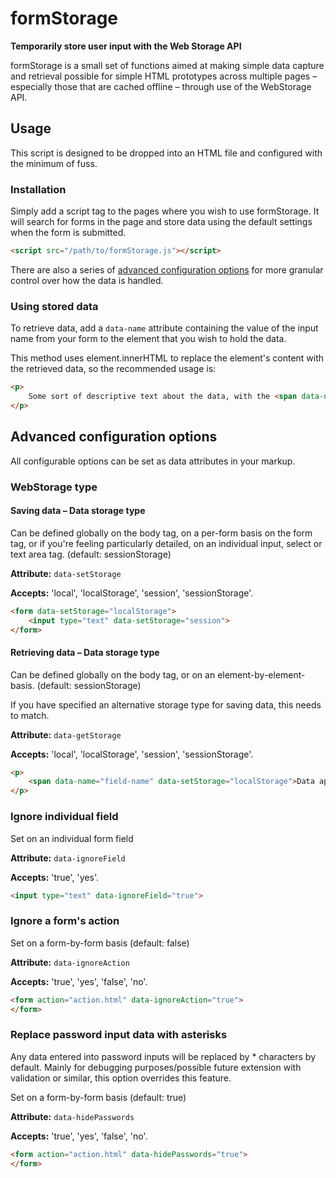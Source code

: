 # formStorage
**Temporarily store user input with the Web Storage API**

formStorage is a small set of functions aimed at making simple data capture and retrieval possible for simple HTML prototypes across multiple pages – especially those that are cached offline – through use of the WebStorage API.


## Usage
This script is designed to be dropped into an HTML file and configured with the minimum of fuss.

### Installation
Simply add a script tag to the pages where you wish to use formStorage. It will search for forms in the page and store data using the default settings when the form is submitted.

```html
<script src="/path/to/formStorage.js"></script>
```

There are also a series of [advanced configuration options](#advanced-configuration-options) for more granular control over how the data is handled.


### Using stored data
To retrieve data, add a ```data-name``` attribute containing the value of the input name from your form to the element that you wish to hold the data.

This method uses element.innerHTML to replace the element's content with the retrieved data, so the recommended usage is:

```html
<p>
	Some sort of descriptive text about the data, with the <span data-name="field-name">value replacing this text</span>.
</p>
```

## Advanced configuration options
All configurable options can be set as data attributes in your markup.

### WebStorage type
#### Saving data – Data storage type
Can be defined globally on the body tag, on a per-form basis on the form tag, or if you're feeling particularly detailed, on an individual input, select or text area tag. (default: sessionStorage)

**Attribute:** ```data-setStorage```

**Accepts:** 'local', 'localStorage', 'session', 'sessionStorage'.

```html
<form data-setStorage="localStorage">
	<input type="text" data-setStorage="session"> 
</form>
```


#### Retrieving data – Data storage type
Can be defined globally on the body tag, or on an element-by-element-basis. (default: sessionStorage)

If you have specified an alternative storage type for saving data, this needs to match.

**Attribute:** ```data-getStorage```

**Accepts:** 'local', 'localStorage', 'session', 'sessionStorage'.

```html
<p>
	<span data-name="field-name" data-setStorage="localStorage">Data appears here</span>
</p>
```


### Ignore individual field

Set on an individual form field

**Attribute:** ```data-ignoreField```

**Accepts:** 'true', 'yes'.

```html
<input type="text" data-ignoreField="true"> 
```

### Ignore a form's action

Set on a form-by-form basis (default: false)

**Attribute:** ```data-ignoreAction```

**Accepts:** 'true', 'yes', 'false', 'no'.

```html
<form action="action.html" data-ignoreAction="true">
</form>
```

### Replace password input data with asterisks

Any data entered into password inputs will be replaced by * characters by default. Mainly for debugging purposes/possible future extension with validation or similar, this option overrides this feature.

Set on a form-by-form basis (default: true)

**Attribute:** ```data-hidePasswords```

**Accepts:** 'true', 'yes', 'false', 'no'.

```html
<form action="action.html" data-hidePasswords="true">
</form>
```